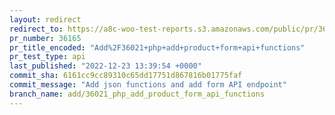 ```yaml
---
layout: redirect
redirect_to: https://a8c-woo-test-reports.s3.amazonaws.com/public/pr/36165/api/index.html
pr_number: 36165
pr_title_encoded: "Add%2F36021+php+add+product+form+api+functions"
pr_test_type: api
last_published: "2022-12-23 13:39:54 +0000"
commit_sha: 6161cc9cc89310c65dd17751d867816b01775faf
commit_message: "Add json functions and add form API endpoint"
branch_name: add/36021_php_add_product_form_api_functions
---
```

